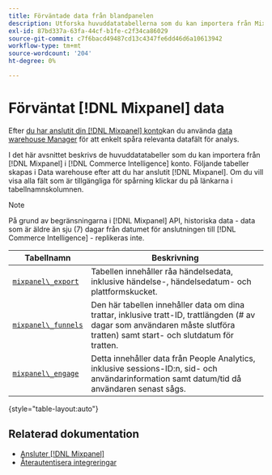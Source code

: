 ```yaml
---
title: Förväntade data från blandpanelen
description: Utforska huvuddatatabellerna som du kan importera från Mixpanel till [!DNL Commerce Intelligence] konto.
exl-id: 87bd337a-63fa-44cf-b1fe-c2f34ca86029
source-git-commit: c7f6bacd49487cd13c4347fe6dd46d6a10613942
workflow-type: tm+mt
source-wordcount: '204'
ht-degree: 0%

---
```


# Förväntat [!DNL Mixpanel] data

Efter [du har anslutit din [!DNL Mixpanel] konto](../integrations/mixpanel.md)kan du använda [data warehouse Manager](../../../data-analyst/data-warehouse-mgr/tour-dwm.md) för att enkelt spåra relevanta datafält för analys.

I det här avsnittet beskrivs de huvuddatatabeller som du kan importera från [!DNL Mixpanel] i [!DNL Commerce Intelligence] konto. Följande tabeller skapas i Data warehouse efter att du har anslutit [!DNL Mixpanel]. Om du vill visa alla fält som är tillgängliga för spårning klickar du på länkarna i tabellnamnskolumnen.

>[!NOTE]
>
>På grund av begränsningarna i [!DNL Mixpanel] API, historiska data - data som är äldre än sju (7) dagar från datumet för anslutningen till [!DNL Commerce Intelligence] - replikeras inte.

| **Tabellnamn** | **Beskrivning** |
|-----|-----|
| [`mixpanel\_export`](https://developer.mixpanel.com/reference/raw-data-export-api#datafeed) | Tabellen innehåller råa händelsedata, inklusive händelse-, händelsedatum- och plattformskucket. |
| [`mixpanel\_funnels`](https://developer.mixpanel.com/reference/raw-data-export-api#funnels-default) | Den här tabellen innehåller data om dina trattar, inklusive tratt-ID, trattlängden (# av dagar som användaren måste slutföra tratten) samt start- och slutdatum för tratten. |
| [`mixpanel\_engage`](https://developer.mixpanel.com/reference/raw-data-export-api#engage-default) | Detta innehåller data från People Analytics, inklusive sessions-ID:n, sid- och användarinformation samt datum/tid då användaren senast sågs. |

{style="table-layout:auto"}

## Relaterad dokumentation

* [Ansluter [!DNL Mixpanel]](../integrations/mixpanel.md)
* [Återautentisera integreringar](https://experienceleague.adobe.com/docs/commerce-knowledge-base/kb/how-to/mbi-reauthenticating-integrations.html)
